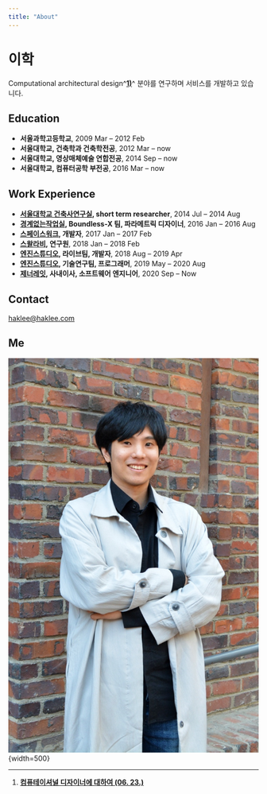 ```yaml
---
title: "About"
---
```


# 이학

Computational architectural design^[__1)__](./works/tools-and-tales/thoughts/2024/0623.md)^ 분야를 연구하며 서비스를 개발하고 있습니다.

## Education

- __서울과학고등학교__, 2009 Mar – 2012 Feb
- __서울대학교, 건축학과 건축학전공__, 2012 Mar – now
- __서울대학교, 영상매체예술 연합전공__, 2014 Sep – now
- __서울대학교, 컴퓨터공학 부전공__, 2016 Mar – now

## Work Experience

- __[서울대학교 건축사연구실](https://architecture.snu.ac.kr/research/%EA%B1%B4%EC%B6%95%EC%82%AC%EC%97%B0%EA%B5%AC%EC%8B%A4-architectural-history-lab/), short term researcher__, 2014 Jul – 2014 Aug
- __[경계없는작업실](http://boundless.kr), Boundless-X 팀, 파라메트릭 디자이너__, 2016 Jan – 2016 Aug
- __[스페이스워크](https://www.spacewalk.tech), 개발자__, 2017 Jan – 2017 Feb
- __[스왈라비](https://www.swallaby.com), 연구원__, 2018 Jan – 2018 Feb
- __[엔진스튜디오](https://www.ngine.co.kr), 라이브팀, 개발자__, 2018 Aug – 2019 Apr
- __[엔진스튜디오](https://www.ngine.co.kr), 기술연구팀, 프로그래머__, 2019 May – 2020 Aug
- __[제너레잇](https://zenerate.ai), 사내이사, 소프트웨어 엔지니어__, 2020 Sep – Now

## Contact

<haklee@haklee.com>

## Me

![me](./assets/about/about-self.jpg){width=500}

-----

1) [__컴퓨테이셔널 디자이너에 대하여 (06. 23.)__](./works/tools-and-tales/thoughts/2024/0623.md)  
